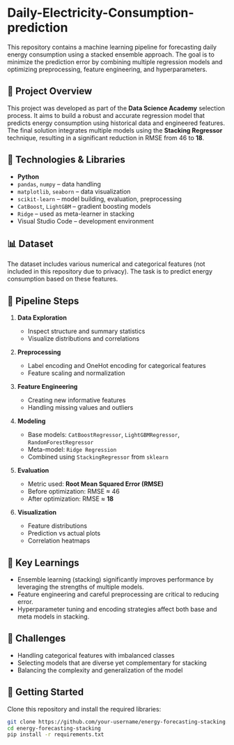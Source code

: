 # Daily-Electricity-Consumption-prediction

This repository contains a machine learning pipeline for forecasting daily energy consumption using a stacked ensemble approach. The goal is to minimize the prediction error by combining multiple regression models and optimizing preprocessing, feature engineering, and hyperparameters.

## 📌 Project Overview

This project was developed as part of the **Data Science Academy** selection process. It aims to build a robust and accurate regression model that predicts energy consumption using historical data and engineered features. The final solution integrates multiple models using the **Stacking Regressor** technique, resulting in a significant reduction in RMSE from 46 to **18**.

## 🧰 Technologies & Libraries

- **Python**
- `pandas`, `numpy` – data handling
- `matplotlib`, `seaborn` – data visualization
- `scikit-learn` – model building, evaluation, preprocessing
- `CatBoost`, `LightGBM` – gradient boosting models
- `Ridge` – used as meta-learner in stacking
- Visual Studio Code – development environment

## 📊 Dataset

The dataset includes various numerical and categorical features (not included in this repository due to privacy). The task is to predict energy consumption based on these features.

## 🔁 Pipeline Steps

1. **Data Exploration**
   - Inspect structure and summary statistics
   - Visualize distributions and correlations

2. **Preprocessing**
   - Label encoding and OneHot encoding for categorical features
   - Feature scaling and normalization

3. **Feature Engineering**
   - Creating new informative features
   - Handling missing values and outliers

4. **Modeling**
   - Base models: `CatBoostRegressor`, `LightGBMRegressor`, `RandomForestRegressor`
   - Meta-model: `Ridge Regression`
   - Combined using `StackingRegressor` from `sklearn`

5. **Evaluation**
   - Metric used: **Root Mean Squared Error (RMSE)**
   - Before optimization: RMSE ≈ 46
   - After optimization: RMSE ≈ **18**

6. **Visualization**
   - Feature distributions
   - Prediction vs actual plots
   - Correlation heatmaps

## 🧠 Key Learnings

- Ensemble learning (stacking) significantly improves performance by leveraging the strengths of multiple models.
- Feature engineering and careful preprocessing are critical to reducing error.
- Hyperparameter tuning and encoding strategies affect both base and meta models in stacking.

## 🐞 Challenges

- Handling categorical features with imbalanced classes
- Selecting models that are diverse yet complementary for stacking
- Balancing the complexity and generalization of the model

## 🚀 Getting Started

Clone this repository and install the required libraries:

```bash
git clone https://github.com/your-username/energy-forecasting-stacking.git
cd energy-forecasting-stacking
pip install -r requirements.txt
